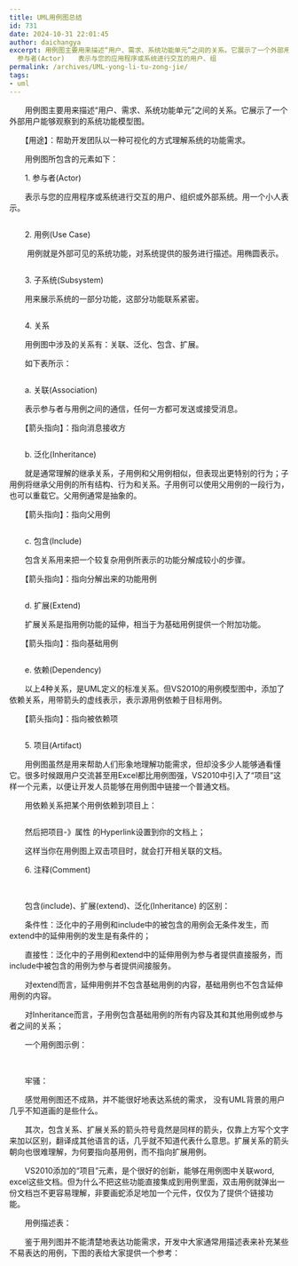 ```yaml
---
title: UML用例图总结
id: 731
date: 2024-10-31 22:01:45
author: daichangya
excerpt: 用例图主要用来描述“用户、需求、系统功能单元”之间的关系。它展示了一个外部用户能够观察到的系统功能模型图。　　【用途】：帮助开发团队以一种可视化的方式理解系统的功能需求。　　用例图所包含的元素如下：　　1.
  参与者(Actor)　　表示与您的应用程序或系统进行交互的用户、组
permalink: /archives/UML-yong-li-tu-zong-jie/
tags:
- uml
---
```



　　用例图主要用来描述“用户、需求、系统功能单元”之间的关系。它展示了一个外部用户能够观察到的系统功能模型图。

　　【用途】：帮助开发团队以一种可视化的方式理解系统的功能需求。

　　用例图所包含的元素如下：

　　1.&nbsp;参与者(Actor)

　　表示与您的应用程序或系统进行交互的用户、组织或外部系统。用一个小人表示。


<img src="http://pic001.cnblogs.com/images/2012/1/2012013015202157.gif" alt="" style="margin:0px; padding:0px; font-size:12px; border:none">

　　2.&nbsp;用例(Use Case)

&nbsp;　　用例就是外部可见的系统功能，对系统提供的服务进行描述。用椭圆表示。


<img src="http://pic001.cnblogs.com/images/2012/1/2012013015210973.gif" alt="" style="margin:0px; padding:0px; font-size:12px; border:none">

　　3. 子系统(Subsystem)

　　用来展示系统的一部分功能，这部分功能联系紧密。


<img src="http://pic001.cnblogs.com/images/2012/1/2012013015215321.gif" alt="" style="margin:0px; padding:0px; font-size:12px; border:none">

　　4.&nbsp;关系

　　用例图中涉及的关系有：关联、泛化、包含、扩展。

　　如下表所示：


<img src="http://pic001.cnblogs.com/images/2012/1/2012013015241550.png" alt="" style="margin:0px; padding:0px; font-size:12px; border:none">

　　a. 关联(Association)

　　表示参与者与用例之间的通信，任何一方都可发送或接受消息。

　　【箭头指向】：指向消息接收方


<img src="http://pic001.cnblogs.com/images/2012/1/2012013015250613.gif" alt="" style="margin:0px; padding:0px; font-size:12px; border:none">

　　b. 泛化(Inheritance)

　　就是通常理解的继承关系，子用例和父用例相&#20284;，但表现出更特别的行为；子用例将继承父用例的所有结构、行为和关系。子用例可以使用父用例的一段行为，也可以重载它。父用例通常是抽象的。

　　【箭头指向】：指向父用例


<img src="http://pic001.cnblogs.com/images/2012/1/2012013015260081.gif" alt="" style="margin:0px; padding:0px; font-size:12px; border:none">

　　c. 包含(Include)

　　包含关系用来把一个较复杂用例所表示的功能分解成较小的步骤。

　　【箭头指向】：指向分解出来的功能用例


<img src="http://pic001.cnblogs.com/images/2012/1/2012013015265841.gif" alt="" style="margin:0px; padding:0px; font-size:12px; border:none">

　　d. 扩展(Extend)

　　扩展关系是指用例功能的延伸，相当于为基础用例提供一个附加功能。

　　【箭头指向】：指向基础用例


<img src="http://pic001.cnblogs.com/images/2012/1/2012013015274296.gif" alt="" style="margin:0px; padding:0px; font-size:12px; border:none">

　　e. 依赖(Dependency)

　　以上4种关系，是UML定义的标准关系。但VS2010的用例模型图中，添加了依赖关系，用带箭头的虚线表示，表示源用例依赖于目标用例。

　　【箭头指向】：指向被依赖项


<img src="http://pic001.cnblogs.com/images/2012/1/2012013015290255.gif" alt="" style="margin:0px; padding:0px; font-size:12px; color:rgb(35,35,35); border:none"><br style="margin:0px; padding:0px; line-height:10px">


　　5. 项目(Artifact)

　　用例图虽然是用来帮助人们形象地理解功能需求，但却没多少人能够通看懂它。很多时候跟用户交流甚至用Excel都比用例图强，VS2010中引入了“项目”这样一个元素，以便让开发人员能够在用例图中链接一个普通文档。

　　用依赖关系把某个用例依赖到项目上：


<img src="http://pic001.cnblogs.com/images/2012/1/2012013015295762.gif" alt="" style="margin:0px; padding:0px; font-size:12px; border:none">

　　然后把项目-》属性&nbsp;的Hyperlink设置到你的文档上；

　　这样当你在用例图上双击项目时，就会打开相关联的文档。

　　6. 注释(Comment)


<img src="http://pic001.cnblogs.com/images/2012/1/2012013015305290.gif" alt="" style="margin:0px; padding:0px; font-size:12px; border:none">&nbsp;

　　包含(include)、扩展(extend)、泛化(Inheritance)&nbsp;的区别：

　　条件性：泛化中的子用例和include中的被包含的用例会无条件发生，而extend中的延伸用例的发生是有条件的；

　　直接性：泛化中的子用例和extend中的延伸用例为参与者提供直接服务，而include中被包含的用例为参与者提供间接服务。

　　对extend而言，延伸用例并不包含基础用例的内容，基础用例也不包含延伸用例的内容。

　　对Inheritance而言，子用例包含基础用例的所有内容及其和其他用例或参与者之间的关系；

　　一个用例图示例：


<img src="http://pic001.cnblogs.com/images/2012/1/2012013015315117.gif" alt="" style="margin:0px; padding:0px; font-size:12px; border:none">&nbsp;

　　牢骚：

　　感觉用例图还不成熟，并不能很好地表达系统的需求，&nbsp;没有UML背景的用户几乎不知道画的是些什么。

　　其次，包含关系、扩展关系的箭头符号竟然是同样的箭头，仅靠上方写个文字来加以区别，翻译成其他语言的话，几乎就不知道代表什么意思。扩展关系的箭头朝向也很难理解，为何要指向基用例，而不指向扩展用例。

　　VS2010添加的“项目”元素，是个很好的创新，能够在用例图中关联word, excel这些文档。但为什么不把这些功能直接集成到用例里面，双击用例就弹出一份文档岂不更容易理解，非要画蛇添足地加一个元件，仅仅为了提供个链接功能。&nbsp;

　　用例描述表：

　　鉴于用列图并不能清楚地表达功能需求，开发中大家通常用描述表来补充某些不易表达的用例，下图的表给大家提供一个参考：


<img src="http://pic001.cnblogs.com/images/2012/1/2012013015331348.gif" alt="" style="margin:0px; padding:0px; font-size:12px; border:none">
